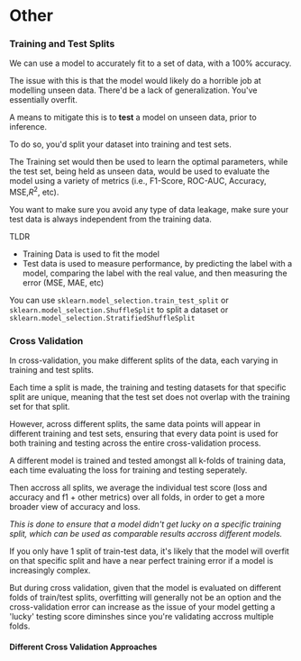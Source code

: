 # Other

### Training and Test Splits

We can use a model to accurately fit to a set of data, with a 100% accuracy.

The issue with this is that the model would likely do a horrible job at modelling unseen data. There'd be a lack of generalization. You've essentially overfit.

A means to mitigate this is to **test** a model on unseen data, prior to inference.

To do so, you'd split your dataset into training and test sets. 

The Training set would then be used to learn the optimal parameters, while the test set, being held as unseen data, would be used to evaluate the model using a variety of metrics (i.e., F1-Score, ROC-AUC, Accuracy, MSE,$R^2$, etc).

You want to make sure you avoid any type of data leakage, make sure your test data is always independent from the training data.

TLDR

- Training Data is used to fit the model
- Test data is used to measure performance, by predicting the label with a model, comparing the label with the real value, and then measuring the error (MSE, MAE, etc)

You can use `sklearn.model_selection.train_test_split` or `sklearn.model_selection.ShuffleSplit` to split a dataset or `sklearn.model_selection.StratifiedShuffleSplit`

### Cross Validation


In cross-validation, you make different splits of the data, each varying in training and test splits. 

Each time a split is made, the training and testing datasets for that specific split are unique, meaning that the test set does not overlap with the training set for that split. 

However, across different splits, the same data points will appear in different training and test sets, ensuring that every data point is used for both training and testing across the entire cross-validation process.

A different model is trained and tested amongst all k-folds of training data, each time evaluating the loss for training and testing seperately.

Then accross all splits, we average the individual test score (loss and accuracy and f1 + other metrics) over all folds, in order to get a more broader view of accuracy and loss.

*This is done to ensure that a model didn't get lucky on a specific training split, which can be used as comparable results accross different models.*

If you only have 1 split of train-test data, it's likely that the model will overfit on that specific split and have a near perfect training error if a model is increasingly complex.

But during cross validation, given that the model is evaluated on different folds of train/test splits, overfitting will generally not be an option and the cross-validation error can increase as the issue of your model getting a 'lucky' testing score diminshes since you're validating accross multiple folds.


#### Different Cross Validation Approaches

 